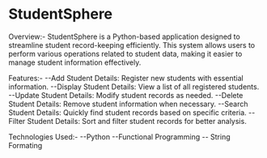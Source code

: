 # StudentSphere
Overview:-
StudentSphere is a Python-based application designed to streamline student record-keeping efficiently. This system allows users to perform various operations related to student data, making it easier to manage student information effectively.

Features:-
  --Add Student Details: Register new students with essential information. 
  --Display Student Details: View a list of all registered students. 
  --Update Student Details: Modify student records as needed. 
  --Delete Student Details: Remove student information when necessary.
  --Search Student Details: Quickly find student records based on specific criteria.
  --Filter Student Details: Sort and filter student records for better analysis.

Technologies Used:-
         --Python
         --Functional Programming
         -- String Formating
